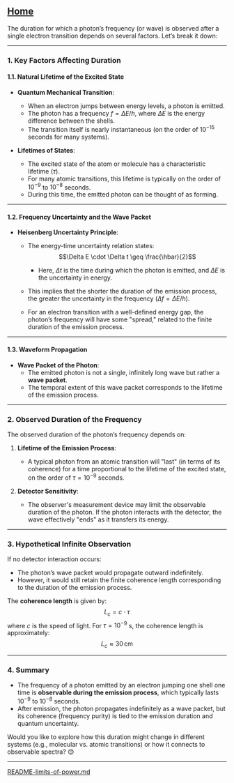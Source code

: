 [Home](https://t2m.io/VwvDcuw)
---

The duration for which a photon’s frequency (or wave) is observed after a single electron transition depends on several factors. Let’s break it down:

---

### **1. Key Factors Affecting Duration**
#### **1.1. Natural Lifetime of the Excited State**
- **Quantum Mechanical Transition**:
  - When an electron jumps between energy levels, a photon is emitted.
  - The photon has a frequency $f = \Delta E / h$, where $\Delta E$ is the energy difference between the shells.
  - The transition itself is nearly instantaneous (on the order of $10^{-15}$ seconds for many systems).

- **Lifetimes of States**:
  - The excited state of the atom or molecule has a characteristic lifetime ($\tau$).
  - For many atomic transitions, this lifetime is typically on the order of $10^{-9}$ to $10^{-8}$ seconds.
  - During this time, the emitted photon can be thought of as forming.

---

#### **1.2. Frequency Uncertainty and the Wave Packet**
- **Heisenberg Uncertainty Principle**:
  - The energy-time uncertainty relation states:
    $$\Delta E \cdot \Delta t \geq \frac{\hbar}{2}$$
    - Here, $\Delta t$ is the time during which the photon is emitted, and $\Delta E$ is the uncertainty in energy.

  - This implies that the shorter the duration of the emission process, the greater the uncertainty in the frequency ($\Delta f = \Delta E / h$).
  - For an electron transition with a well-defined energy gap, the photon’s frequency will have some "spread," related to the finite duration of the emission process.

---

#### **1.3. Waveform Propagation**
- **Wave Packet of the Photon**:
  - The emitted photon is not a single, infinitely long wave but rather a **wave packet**.
  - The temporal extent of this wave packet corresponds to the lifetime of the emission process.

---

### **2. Observed Duration of the Frequency**
The observed duration of the photon’s frequency depends on:
1. **Lifetime of the Emission Process**:
   - A typical photon from an atomic transition will "last" (in terms of its coherence) for a time proportional to the lifetime of the excited state, on the order of $\tau = 10^{-9}$ seconds.

2. **Detector Sensitivity**:
   - The observer's measurement device may limit the observable duration of the photon. If the photon interacts with the detector, the wave effectively "ends" as it transfers its energy.

---

### **3. Hypothetical Infinite Observation**
If no detector interaction occurs:
- The photon’s wave packet would propagate outward indefinitely.
- However, it would still retain the finite coherence length corresponding to the duration of the emission process.

The **coherence length** is given by:
$$L_c = c \cdot \tau$$
where $c$ is the speed of light. For $\tau = 10^{-9}$ s, the coherence length is approximately:
$$L_c \approx 30 \, \text{cm}$$

---

### **4. Summary**
- The frequency of a photon emitted by an electron jumping one shell one time is **observable during the emission process**, which typically lasts $10^{-9}$ to $10^{-8}$ seconds.
- After emission, the photon propagates indefinitely as a wave packet, but its coherence (frequency purity) is tied to the emission duration and quantum uncertainty.

Would you like to explore how this duration might change in different systems (e.g., molecular vs. atomic transitions) or how it connects to observable spectra? 😊


---

[README-limits-of-power.md](https://t2m.io/C52q4yJ)
